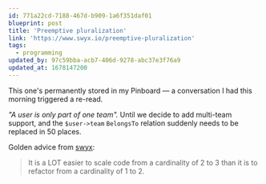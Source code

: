 ```yaml
---
id: 771a22cd-7188-467d-b909-1a6f351daf01
blueprint: post
title: 'Preemptive pluralization'
link: 'https://www.swyx.io/preemptive-pluralization'
tags:
  - programming
updated_by: 97c59bba-acb7-406d-9278-abc37e3f76a9
updated_at: 1678147200
---
```

This one's permanently stored in my Pinboard — a conversation I had this morning triggered a re-read.

*"A user is only part of one team".* Until we decide to add multi-team support, and the `$user->team` `BelongsTo` relation suddenly needs to be replaced in 50 places.

Golden advice from [swyx](https://www.swyx.io/preemptive-pluralization):

> It is a LOT easier to scale code from a cardinality of 2 to 3 than it is to refactor from a cardinality of 1 to 2.